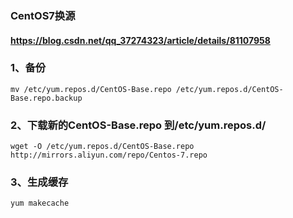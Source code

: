 
### CentOS7换源

#### https://blog.csdn.net/qq_37274323/article/details/81107958

### 1、备份
`mv /etc/yum.repos.d/CentOS-Base.repo /etc/yum.repos.d/CentOS-Base.repo.backup`

### 2、下载新的CentOS-Base.repo 到/etc/yum.repos.d/
`wget -O /etc/yum.repos.d/CentOS-Base.repo http://mirrors.aliyun.com/repo/Centos-7.repo`

### 3、生成缓存
`yum makecache`

